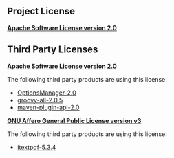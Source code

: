 <!-- Created by CodeLicenseManager -->
## Project License

__[Apache Software License version 2.0](https://github.com/tombensve/MarkdownDoc/blob/master/Docs/Apache-2.0.md)__

## Third Party Licenses

__[Apache Software License version 2.0](https://github.com/tombensve/MarkdownDoc/blob/master/Docs/Apache-2.0.md)__

The following third party products are using this license:

* [OptionsManager-2.0](http://github.com/tombensve/OptionsManager)
* [groovy-all-2.0.5](http://groovy.codehaus.org/)
* [maven-plugin-api-2.0](http://maven.apache.org/maven2/)

__[GNU Affero General Public License version v3](https://github.com/tombensve/MarkdownDoc/blob/master/Docs/GNUAGPL-v3.md)__

The following third party products are using this license:

* [itextpdf-5.3.4](http://www.itextpdf.com/)

<!-- CLM -->
